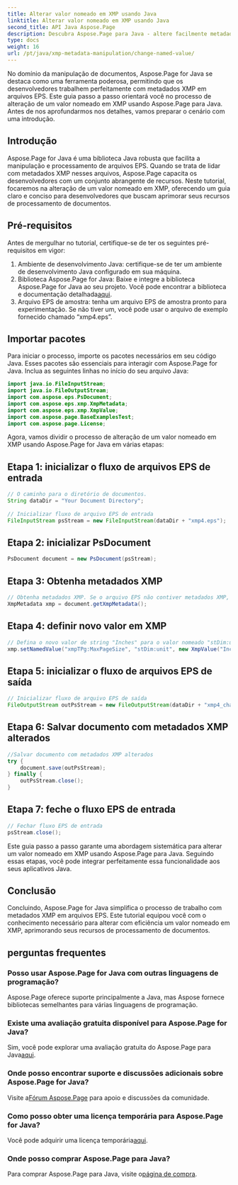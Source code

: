 ```yaml
---
title: Alterar valor nomeado em XMP usando Java
linktitle: Alterar valor nomeado em XMP usando Java
second_title: API Java Aspose.Page
description: Descubra Aspose.Page para Java - altere facilmente metadados XMP em arquivos EPS com nosso guia passo a passo para processamento simplificado de documentos.
type: docs
weight: 16
url: /pt/java/xmp-metadata-manipulation/change-named-value/
---
```

No domínio da manipulação de documentos, Aspose.Page for Java se destaca como uma ferramenta poderosa, permitindo que os desenvolvedores trabalhem perfeitamente com metadados XMP em arquivos EPS. Este guia passo a passo orientará você no processo de alteração de um valor nomeado em XMP usando Aspose.Page para Java. Antes de nos aprofundarmos nos detalhes, vamos preparar o cenário com uma introdução.
## Introdução
Aspose.Page for Java é uma biblioteca Java robusta que facilita a manipulação e processamento de arquivos EPS. Quando se trata de lidar com metadados XMP nesses arquivos, Aspose.Page capacita os desenvolvedores com um conjunto abrangente de recursos. Neste tutorial, focaremos na alteração de um valor nomeado em XMP, oferecendo um guia claro e conciso para desenvolvedores que buscam aprimorar seus recursos de processamento de documentos.
## Pré-requisitos
Antes de mergulhar no tutorial, certifique-se de ter os seguintes pré-requisitos em vigor:
1. Ambiente de desenvolvimento Java: certifique-se de ter um ambiente de desenvolvimento Java configurado em sua máquina.
2.  Biblioteca Aspose.Page for Java: Baixe e integre a biblioteca Aspose.Page for Java ao seu projeto. Você pode encontrar a biblioteca e documentação detalhada[aqui](https://reference.aspose.com/page/java/).
3. Arquivo EPS de amostra: tenha um arquivo EPS de amostra pronto para experimentação. Se não tiver um, você pode usar o arquivo de exemplo fornecido chamado “xmp4.eps”.
## Importar pacotes
Para iniciar o processo, importe os pacotes necessários em seu código Java. Esses pacotes são essenciais para interagir com Aspose.Page for Java. Inclua as seguintes linhas no início do seu arquivo Java:
```java
import java.io.FileInputStream;
import java.io.FileOutputStream;
import com.aspose.eps.PsDocument;
import com.aspose.eps.xmp.XmpMetadata;
import com.aspose.eps.xmp.XmpValue;
import com.aspose.page.BaseExamplesTest;
import com.aspose.page.License;
```
Agora, vamos dividir o processo de alteração de um valor nomeado em XMP usando Aspose.Page for Java em várias etapas:
## Etapa 1: inicializar o fluxo de arquivos EPS de entrada
```java
// O caminho para o diretório de documentos.
String dataDir = "Your Document Directory";
        
// Inicializar fluxo de arquivo EPS de entrada
FileInputStream psStream = new FileInputStream(dataDir + "xmp4.eps");
```
## Etapa 2: inicializar PsDocument
```java
PsDocument document = new PsDocument(psStream);
```
## Etapa 3: Obtenha metadados XMP
```java
// Obtenha metadados XMP. Se o arquivo EPS não contiver metadados XMP, obteremos um novo preenchido com valores de comentários de metadados PS (%%Creator, %%CreateDate, %%Title, etc.)
XmpMetadata xmp = document.getXmpMetadata();
```
## Etapa 4: definir novo valor em XMP
```java
// Defina o novo valor de string "Inches" para o valor nomeado "stDim:unit" da estrutura "xmpTPg:MaxPageSize"
xmp.setNamedValue("xmpTPg:MaxPageSize", "stDim:unit", new XmpValue("Inches"));
```
## Etapa 5: inicializar o fluxo de arquivos EPS de saída
```java
// Inicializar fluxo de arquivo EPS de saída
FileOutputStream outPsStream = new FileOutputStream(dataDir + "xmp4_changed.eps");
```
## Etapa 6: Salvar documento com metadados XMP alterados
```java
//Salvar documento com metadados XMP alterados
try {			
    document.save(outPsStream);
} finally {
    outPsStream.close();
}
```
## Etapa 7: feche o fluxo EPS de entrada
```java
// Fechar fluxo EPS de entrada
psStream.close();
```
Este guia passo a passo garante uma abordagem sistemática para alterar um valor nomeado em XMP usando Aspose.Page para Java. Seguindo essas etapas, você pode integrar perfeitamente essa funcionalidade aos seus aplicativos Java.
## Conclusão
Concluindo, Aspose.Page for Java simplifica o processo de trabalho com metadados XMP em arquivos EPS. Este tutorial equipou você com o conhecimento necessário para alterar com eficiência um valor nomeado em XMP, aprimorando seus recursos de processamento de documentos.
## perguntas frequentes
### Posso usar Aspose.Page for Java com outras linguagens de programação?
Aspose.Page oferece suporte principalmente a Java, mas Aspose fornece bibliotecas semelhantes para várias linguagens de programação.
### Existe uma avaliação gratuita disponível para Aspose.Page for Java?
 Sim, você pode explorar uma avaliação gratuita do Aspose.Page para Java[aqui](https://releases.aspose.com/).
### Onde posso encontrar suporte e discussões adicionais sobre Aspose.Page for Java?
 Visite a[Fórum Aspose.Page](https://forum.aspose.com/c/page/39) para apoio e discussões da comunidade.
### Como posso obter uma licença temporária para Aspose.Page for Java?
 Você pode adquirir uma licença temporária[aqui](https://purchase.aspose.com/temporary-license/).
### Onde posso comprar Aspose.Page para Java?
 Para comprar Aspose.Page para Java, visite o[página de compra](https://purchase.aspose.com/buy).